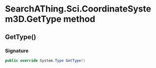 # SearchAThing.Sci.CoordinateSystem3D.GetType method
## GetType()
### Signature
```csharp
public override System.Type GetType()
```
